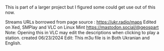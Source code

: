 This is part of a larger project but I figured some could get use out of this now.

Streams URLs borrowed from page source : https://ukr.radio/maps
Edited on Xed, SMPlay and VLC on Linux Mint
https://mastodon.social/@geospart
Note: Opening this in VLC may edit the descriptions when clicking to play a station.
created 06/23/2024
Edit: This m3u file is in Both Ukranian and English.
